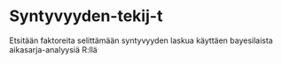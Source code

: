 # Syntyvyyden-tekij-t
Etsitään faktoreita selittämään syntyvyyden laskua käyttäen bayesilaista aikasarja-analyysiä R:llä

